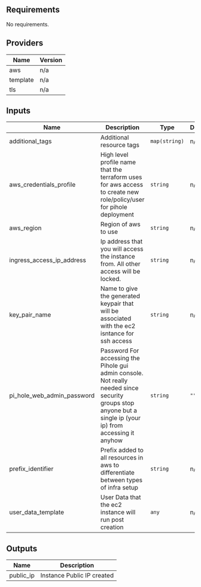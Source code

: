 ## Requirements

No requirements.

## Providers

| Name | Version |
|------|---------|
| aws | n/a |
| template | n/a |
| tls | n/a |

## Inputs

| Name | Description | Type | Default | Required |
|------|-------------|------|---------|:--------:|
| additional\_tags | Additional resource tags | `map(string)` | n/a | yes |
| aws\_credentials\_profile | High level profile name that the terraform uses for aws access to create new role/policy/user for pihole deployment | `string` | n/a | yes |
| aws\_region | Region of aws to use | `string` | n/a | yes |
| ingress\_access\_ip\_address | Ip address that you will access the instance from. All other access will be locked. | `string` | n/a | yes |
| key\_pair\_name | Name to give the generated keypair that will be associated with the ec2 isntance for ssh access | `string` | n/a | yes |
| pi\_hole\_web\_admin\_password | Password For accessing the Pihole gui admin console. Not really needed since security groups stop anyone but a single ip (your ip) from accessing it anyhow | `string` | `""` | no |
| prefix\_identifier | Prefix added to all resources in aws to differentiate between types of infra setup | `string` | n/a | yes |
| user\_data\_template | User Data that the ec2 instance will run post creation | `any` | n/a | yes |

## Outputs

| Name | Description |
|------|-------------|
| public\_ip | Instance Public IP created |
